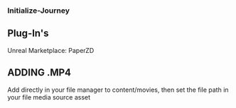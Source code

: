 ### Initialize-Journey

## Plug-In's
Unreal Marketplace: PaperZD

## ADDING .MP4

Add directly in your file manager to content/movies, then set the file path in your file media source asset
